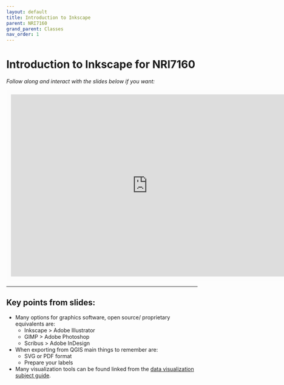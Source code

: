 ```yaml
---
layout: default
title: Introduction to Inkscape 
parent: NRI7160
grand_parent: Classes
nav_order: 1
---
```


# Introduction to Inkscape for NRI7160

*Follow along and interact with the slides below if you want:*
<br>

<iframe width="720" height="480" frameborder="0" marginheight="0" marginwidth="0" style="border:12px solid  #fcfcfc" src="https://meginwinnipeg.github.io/slides/ink_w2022.html"></iframe>


<hr>

## Key points from slides:
   
- Many options for graphics software, open source/ proprietary equivalents are: 
	- Inkscape > Adobe Illustrator  
    - GIMP > Adobe Photoshop  
    - Scribus > Adobe InDesign    
- When exporting from QGIS main things to remember are:  
	- SVG or PDF format  
    - Prepare your labels        
- Many visualization tools can be found linked from the [data visualization subject guide](https://libguides.lib.umanitoba.ca/viz).  